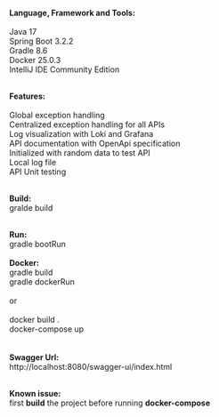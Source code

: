 <b>Language, Framework and Tools:</b>
</br>
</br>
  Java 17
  </br>
  Spring Boot 3.2.2
  </br>
  Gradle 8.6
  </br>
  Docker 25.0.3
  </br>
  IntelliJ IDE Community Edition
  </br>
</br>

<b>Features:</b>
</br>
</br>
  Global exception handling
  </br>
  Centralized exception handling for all APIs
  </br>
  Log visualization with Loki and Grafana
  </br>
  API documentation with OpenApi specification
  </br>
  Initialized with random data to test API
  </br>
  Local log file
  </br>
  API Unit testing
  </br></br>

<b>Build:</b>
  </br>
    gralde build
</br></br>

<b>Run:</b>
</br>
  gradle bootRun
  </br>
</br>
<b>Docker:</b>
</br>
  gradle build
  </br>
  gradle dockerRun
</br></br>
or
</br></br>
  docker build .
  </br>
  docker-compose up
</br></br>
</br>
<b>Swagger Url:</b>
</br>
  http://localhost:8080/swagger-ui/index.html

</br>
<b> Known issue: </b>
  </br>
  first <b>build</b> the project before running <b> docker-compose</b>

  
